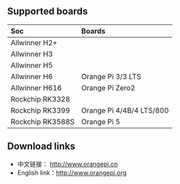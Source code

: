 ## Supported boards

Soc | Boards |
|:--|:--|
| Allwinner H2+ |  |
| Allwinner H3 |  | 
| Allwinner H5 | | 
| Allwinner H6 | Orange Pi 3/3 LTS |
| Allwinner H616 | Orange Pi Zero2 | 
| Rockchip RK3328 | | 
| Rockchip RK3399 | Orange Pi 4/4B/4 LTS/800 |
| Rockchip RK3588S | Orange Pi 5 |

## Download links

- 中文链接：     http://www.orangepi.cn
- English link：http://www.orangepi.org
